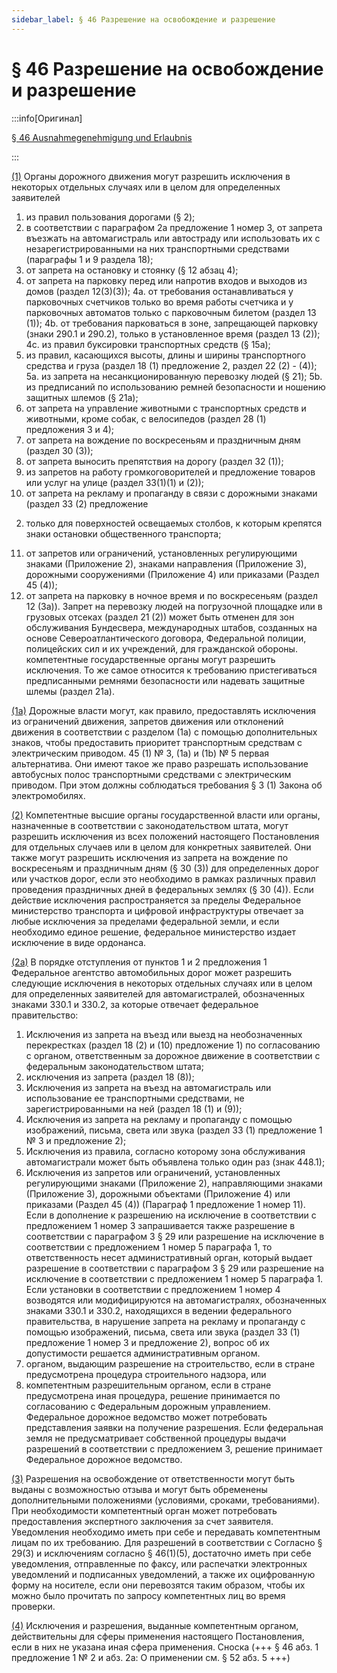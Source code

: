 ```yaml
---
sidebar_label: § 46 Разрешение на освобождение и разрешение
---
```


# § 46 Разрешение на освобождение и разрешение

:::info[Оригинал]

[§ 46 Ausnahmegenehmigung und Erlaubnis](https://www.gesetze-im-internet.de/stvo_2013/__46.html)

:::


<span id="1">[(1)](#1)</span> Органы дорожного движения могут разрешить исключения в некоторых отдельных случаях или в
целом для определенных заявителей
1. из правил пользования дорогами (§ 2);
2. в соответствии с параграфом 2a предложение 1 номер 3, от запрета въезжать на
автомагистраль или автостраду или использовать их с незарегистрированными на них
транспортными средствами (параграфы 1 и 9 раздела 18);
3. от запрета на остановку и стоянку (§ 12 абзац 4);
4. от запрета на парковку перед или напротив входов и выходов из домов (раздел 12(3)(3));
4a. от требования останавливаться у парковочных счетчиков только во время работы счетчика и у
парковочных автоматов только с парковочным билетом (раздел 13 (1));
4b. от требования парковаться в зоне, запрещающей парковку (знаки 290.1 и 290.2), только в
установленное время (раздел 13 (2));
4c. из правил буксировки транспортных средств (§ 15a);
5. из правил, касающихся высоты, длины и ширины транспортного средства и груза (раздел 18 (1)
предложение 2, раздел 22 (2) - (4));
5a. из запрета на несанкционированную перевозку людей (§ 21);
5b. из предписаний по использованию ремней безопасности и ношению защитных шлемов (§ 21a);
6. от запрета на управление животными с транспортных средств и животными, кроме собак, с
велосипедов (раздел 28 (1) предложения 3 и 4);
7. от запрета на вождение по воскресеньям и праздничным дням (раздел 30 (3));
8. от запрета выносить препятствия на дорогу (раздел 32 (1));
9. из запретов на работу громкоговорителей и предложение товаров или услуг на улице (раздел
33(1)(1) и (2));
10. от запрета на рекламу и пропаганду в связи с дорожными знаками (раздел 33 (2) предложение
2) только для поверхностей освещаемых столбов, к которым крепятся знаки остановки
общественного транспорта;
11. от запретов или ограничений, установленных регулирующими знаками (Приложение 2), знаками
направления (Приложение 3), дорожными сооружениями (Приложение 4) или приказами (Раздел
45 (4));
12. от запрета на парковку в ночное время и по воскресеньям (раздел 12 (3a)).
Запрет на перевозку людей на погрузочной площадке или в грузовых отсеках (раздел 21 (2))
может быть отменен для зон обслуживания Бундесвера, международных штабов, созданных на
основе Североатлантического договора, Федеральной полиции, полицейских сил и их учреждений,
для гражданской обороны.
компетентные государственные органы могут разрешить исключения. То же самое относится к требованию
пристегиваться предписанными ремнями безопасности или надевать защитные шлемы (раздел 21a).


<span id="1a">[(1a)](#1a)</span> Дорожные власти могут, как правило, предоставлять исключения из ограничений движения, запретов
движения или отклонений движения в соответствии с разделом (1a) с помощью дополнительных знаков,
чтобы предоставить приоритет транспортным средствам с электрическим приводом.
45 (1) № 3, (1a) и (1b) № 5 первая альтернатива. Они имеют такое же право разрешать использование
автобусных полос транспортными средствами с электрическим приводом. При этом должны
соблюдаться требования § 3 (1) Закона об электромобилях.


<span id="2">[(2)](#2)</span> Компетентные высшие органы государственной власти или органы, назначенные в соответствии с
законодательством штата, могут разрешить исключения из всех положений настоящего Постановления
для отдельных случаев или в целом для конкретных заявителей. Они также могут разрешить исключения
из запрета на вождение по воскресеньям и праздничным дням (§ 30 (3)) для определенных дорог или
участков дорог, если это необходимо в рамках различных правил проведения праздничных дней в
федеральных землях (§ 30 (4)). Если действие исключения распространяется за пределы
Федеральное министерство транспорта и цифровой инфраструктуры отвечает за любые исключения за
пределами федеральной земли, и если необходимо единое решение, федеральное министерство издает
исключение в виде ордонанса.


<span id="2a">[(2a)](#2a)</span> В порядке отступления от пунктов 1 и 2 предложения 1 Федеральное агентство автомобильных
дорог может разрешить следующие исключения в некоторых отдельных случаях или в целом для
определенных заявителей для автомагистралей, обозначенных знаками 330.1 и 330.2, за которые
отвечает федеральное правительство:
1. Исключения из запрета на въезд или выезд на необозначенных перекрестках (раздел 18 (2) и (10)
предложение 1) по согласованию с органом, ответственным за дорожное движение в соответствии
с федеральным законодательством штата;
2. исключения из запрета (раздел 18 (8));
3. Исключения из запрета на въезд на автомагистраль или использование ее транспортными
средствами, не зарегистрированными на ней (раздел 18 (1) и (9));
4. Исключения из запрета на рекламу и пропаганду с помощью изображений, письма, света или
звука (раздел 33 (1) предложение 1 № 3 и предложение 2);
5. Исключения из правила, согласно которому зона обслуживания автомагистрали может быть
объявлена только один раз (знак 448.1);
6. Исключения из запретов или ограничений, установленных регулирующими знаками (Приложение
2), направляющими знаками (Приложение 3), дорожными объектами (Приложение 4) или
приказами (Раздел 45 (4)) (Параграф 1
предложение 1 номер 11).
Если в дополнение к разрешению на исключение в соответствии с предложением 1 номер 3
запрашивается также разрешение в соответствии с параграфом 3 § 29 или разрешение на исключение в
соответствии с предложением 1 номер 5 параграфа 1, то ответственность несет административный
орган, который выдает разрешение в соответствии с параграфом 3 § 29 или разрешение на исключение в
соответствии с предложением 1 номер 5 параграфа 1. Если установки в соответствии с предложением 1
номер 4 возводятся или модифицируются на автомагистралях, обозначенных знаками 330.1 и 330.2,
находящихся в ведении федерального правительства, в нарушение запрета на рекламу и пропаганду с
помощью изображений, письма, света или звука (раздел 33 (1) предложение 1 номер 3 и предложение 2),
вопрос об их допустимости решается административным органом.
1. органом, выдающим разрешение на строительство, если в стране предусмотрена процедура
строительного надзора, или
2. компетентным разрешительным органом, если в стране предусмотрена иная процедура,
решение принимается по согласованию с Федеральным дорожным управлением. Федеральное
дорожное ведомство может потребовать представления заявки на получение разрешения. Если
федеральная земля не предусматривает собственной процедуры выдачи разрешений в соответствии
с предложением 3, решение принимает Федеральное дорожное ведомство.


<span id="3">[(3)](#3)</span> Разрешения на освобождение от ответственности могут быть выданы с возможностью отзыва и могут
быть обременены дополнительными положениями (условиями, сроками, требованиями). При
необходимости компетентный орган может потребовать предоставления экспертного заключения за
счет заявителя. Уведомления необходимо иметь при себе и передавать компетентным лицам по их
требованию. Для разрешений в соответствии с
Согласно § 29(3) и исключениям согласно § 46(1)(5), достаточно иметь при себе уведомления,
отправленные по факсу, или распечатки электронных уведомлений и подписанных уведомлений, а
также их оцифрованную форму на носителе, если они перевозятся таким образом, чтобы их можно было
прочитать по запросу компетентных лиц во время проверки.


<span id="4">[(4)](#4)</span> Исключения и разрешения, выданные компетентным органом, действительны для сферы
применения настоящего Постановления, если в них не указана иная сфера применения.
Сноска
(+++ § 46 абз. 1 предложение 1 № 2 и абз. 2a: О применении см. § 52 абз. 5 +++)
